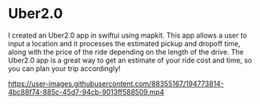 # Uber2.0

I created an Uber2.0 app in swiftui using mapkit. This app allows a user to input a location and it processes the estimated pickup and dropoff time, along with the price of the ride depending on the length of the drive. The Uber2.0 app is a great way to get an estimate of your ride cost and time, so you can plan your trip accordingly!



https://user-images.githubusercontent.com/88355167/194773814-4bc88f74-885c-45d7-94cb-9013ff588509.mp4

